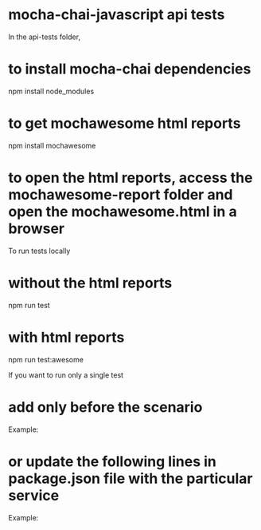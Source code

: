 # mocha-chai-javascript api tests

In the api-tests folder,

# to install mocha-chai dependencies
npm install node_modules
# to get mochawesome html reports
npm install mochawesome

# to open the html reports, access the mochawesome-report folder and open the mochawesome.html in a browser


To run tests locally

# without the html reports
npm run test 

# with html reports
npm run test:awesome

If you want to run only a single test

# add only before the scenario
Example: 
<!-- it.only('User is able to view the created roles', async () => {
        const response = await baseRequest.get('/roles?page=0&size=2');
        expect(response.status).to.equal(HttpStatus.OK)
        expect(response.text).to.contain("id");
    }); -->

# or update the following lines in package.json file with the particular service
Example:
<!-- line 7 with "test:awesome": "mocha specs/*/roleservice.js --reporter mochawesome || true", 
line 9 with "test": "mocha specs/*/roleservice.js", -->
